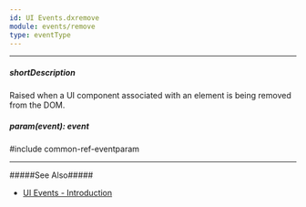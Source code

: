 ```yaml
---
id: UI Events.dxremove
module: events/remove
type: eventType
---
```

---
##### shortDescription
Raised when a UI component associated with an element is being removed from the DOM.

##### param(event): event
#include common-ref-eventparam

---
#####See Also#####
- [UI Events - Introduction](/api-reference/10%20UI%20Widgets/UI%20Events '/Documentation/ApiReference/UI_Components/UI_Events/')